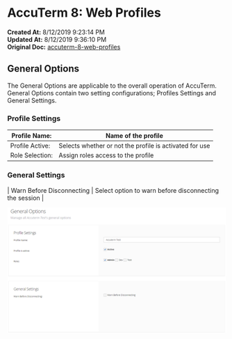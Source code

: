 # AccuTerm 8: Web Profiles

**Created At:** 8/12/2019 9:23:14 PM  
**Updated At:** 8/12/2019 9:36:10 PM  
**Original Doc:** [accuterm-8-web-profiles](https://docs.zumasys.com/accuterm/accuterm-8-web-profiles)  


## General Options

The General Options are applicable to the overall operation of AccuTerm. General Options contain two setting configurations; Profiles Settings and General Settings.

### Profile Settings


| Profile Name: | Name of the profile |
| --- | --- |
| Profile Active: | Selects whether or not the profile is activated for use |
| Role Selection: | Assign roles access to the profile |


### General Settings


| Warn Before Disconnecting | Select option to warn before disconnecting the session |


![](./1565645089204-1565645089204.png)


